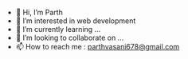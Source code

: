 - 👋 Hi, I’m Parth
- 👀 I’m interested in web development
- 🌱 I’m currently learning ...
- 💞️ I’m looking to collaborate on ...
- 📫 How to reach me : parthvasani678@gmail.com

<!---
Parth699/Parth699 is a ✨ special ✨ repository because its `README.md` (this file) appears on your GitHub profile.
You can click the Preview link to take a look at your changes.
--->
